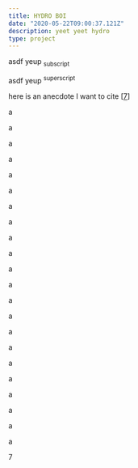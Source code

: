 ```yaml
---
title: HYDRO BOI
date: "2020-05-22T09:00:37.121Z"
description: yeet yeet hydro
type: project
---
```


asdf yeup <sub>subscript</sub>

asdf yeup <sup>superscript</sup>

here is an anecdote I want to cite [<a href="#f7n">7</a>]

a





a

a

a

a

a

a

a

a

a

a

a

a

a



a



a



a



a

a

a

a

a













































<a name="f7n">7</a>